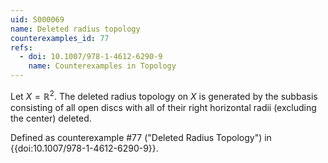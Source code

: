 ```yaml
---
uid: S000069
name: Deleted radius topology
counterexamples_id: 77
refs:
  - doi: 10.1007/978-1-4612-6290-9 
    name: Counterexamples in Topology
---
```

Let $X = \mathbb{R}^2$. The deleted radius topology on $X$ is generated by the subbasis consisting of all open discs with all of their right horizontal radii (excluding the center) deleted.

Defined as counterexample #77 ("Deleted Radius Topology")
in {{doi:10.1007/978-1-4612-6290-9}}.
